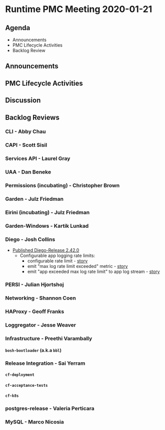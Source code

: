 # Runtime PMC Meeting 2020-01-21

## Agenda

* Announcements
* PMC Lifecycle Activities
* Backlog Review


## Announcements


## PMC Lifecycle Activities


## Discussion


## Backlog Reviews

### CLI - Abby Chau


### CAPI - Scott Sisil


### Services API - Laurel Gray


### UAA - Dan Beneke


### Permissions (incubating) - Christopher Brown


### Garden - Julz Friedman


### Eirini (incubating) - Julz Friedman


### Garden-Windows - Kartik Lunkad


### Diego - Josh Collins
- [Published Diego-Release 2.42.0](https://github.com/cloudfoundry/diego-release/releases/tag/v2.42.0)
  - Configurable app logging rate limits:
    - configurable rate limit - [story](https://www.pivotaltracker.com/story/show/170087515)
    - emit "max log rate limit exceeded" metric - [story](https://www.pivotaltracker.com/story/show/170092226)
    - emit "app exceeded max log rate limit" to app log stream - [story](https://www.pivotaltracker.com/story/show/170092847)

### PERSI - Julian Hjortshoj


### Networking - Shannon Coen


### HAProxy - Geoff Franks


### Loggregator - Jesse Weaver


### Infrastructure - Preethi Varambally

#### `bosh-bootloader` (a.k.a `bbl`)


### Release Integration - Sai Yerram

#### `cf-deployment`


#### `cf-acceptance-tests`


#### `cf-k8s`


### postgres-release - Valeria Perticara


### MySQL - Marco Nicosia
